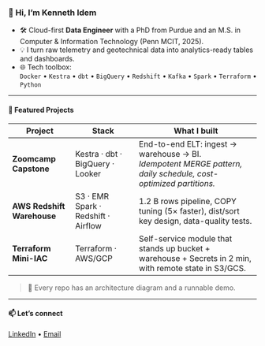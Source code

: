 <!-- k-idem/README.md -->

### 👋 Hi, I’m Kenneth Idem

- 🛠  Cloud-first **Data Engineer** with a PhD from Purdue and an M.S. in Computer & Information Technology (Penn MCIT, 2025).
- 💡 I turn raw telemetry and geotechnical data into analytics-ready tables and dashboards.
- 🌐 Tech toolbox:  
  `Docker` • `Kestra` • `dbt` • `BigQuery` • `Redshift` • `Kafka` • `Spark` • `Terraform` • `Python`

---

#### 🚀 Featured Projects

| Project | Stack | What I built |
|---------|-------|--------------|
| **Zoomcamp Capstone** | Kestra · dbt · BigQuery · Looker | End-to-end ELT: ingest → warehouse → BI. <br/>*Idempotent MERGE pattern, daily schedule, cost-optimized partitions.* |
| **AWS Redshift Warehouse** | S3 · EMR Spark · Redshift · Airflow | 1.2 B rows pipeline, COPY tuning (5× faster), dist/sort key design, data-quality tests. |
| **Terraform Mini-IAC** | Terraform · AWS/GCP | Self-service module that stands up bucket + warehouse + Secrets in 2 min, with remote state in S3/GCS. |

> 📸  Every repo has an architecture diagram and a runnable demo.

---

#### 📫  Let’s connect

<a href="[https://www.linkedin.com/in/ken-idem/](https://www.linkedin.com/in/kenneth-idem/)">LinkedIn</a> • <a href="mailto:ken.idem@gmail.com">Email</a>

